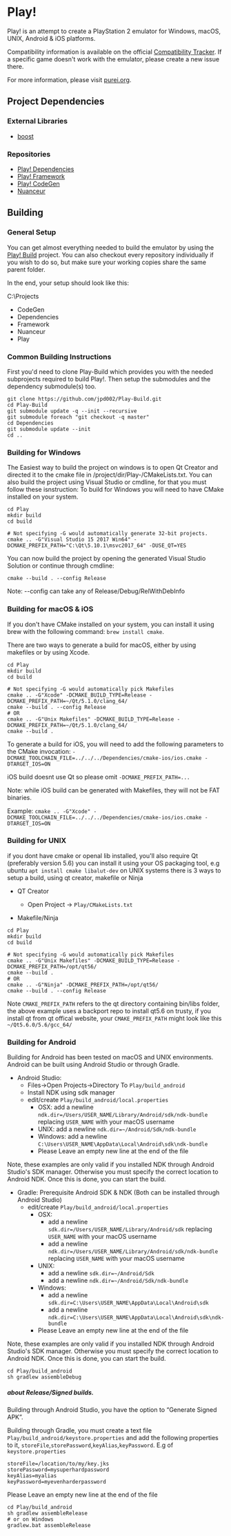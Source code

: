 # Play!

Play! is an attempt to create a PlayStation 2 emulator for Windows, macOS, UNIX, Android & iOS platforms.

Compatibility information is available on the official [Compatibility Tracker](https://github.com/jpd002/Play-Compatibility). If a specific game
doesn't work with the emulator, please create a new issue there.

For more information, please visit [purei.org](http://purei.org).

## Project Dependencies ##

### External Libraries ###
- [boost](http://boost.org)

### Repositories ###
- [Play! Dependencies](https://github.com/jpd002/Play-Dependencies)
- [Play! Framework](https://github.com/jpd002/Play--Framework)
- [Play! CodeGen](https://github.com/jpd002/Play--CodeGen)
- [Nuanceur](https://github.com/jpd002/Nuanceur)

## Building ##

### General Setup ###

You can get almost everything needed to build the emulator by using the [Play! Build](https://github.com/jpd002/Play-Build) project. You can also checkout every repository individually if you wish to do so, but make sure your working copies share the same parent folder.

In the end, your setup should look like this:

C:\Projects
- CodeGen
- Dependencies
- Framework
- Nuanceur
- Play

### Common Building Instructions ###
First you'd need to clone Play-Build which provides you with the needed subprojects required to build Play!.
Then setup the submodules and the dependency submodule(s) too.
```
git clone https://github.com/jpd002/Play-Build.git
cd Play-Build
git submodule update -q --init --recursive
git submodule foreach "git checkout -q master"
cd Dependencies
git submodule update --init
cd ..
```

### Building for Windows ###
The Easiest way to build the project on windows is to open Qt Creator and directed it to the cmake file in /project/dir/Play-/CMakeLists.txt.
You can also build the project using Visual Studio or cmdline, for that you must follow these isnstruction:
To build for Windows you will need to have CMake installed on your system.
```
cd Play
mkdir build
cd build
```
```
# Not specifying -G would automatically generate 32-bit projects.
cmake .. -G"Visual Studio 15 2017 Win64" -DCMAKE_PREFIX_PATH="C:\Qt\5.10.1\msvc2017_64" -DUSE_QT=YES
```
You can now build the project by opening the generated Visual Studio Solution or continue through cmdline:
```
cmake --build . --config Release
```
Note: --config can take any of Release/Debug/RelWithDebInfo

### Building for macOS & iOS ###
If you don't have CMake installed on your system, you can install it using brew with the following command: `brew install cmake`.

There are two ways to generate a build for macOS, either by using makefiles or by using Xcode.
```
cd Play
mkdir build
cd build
```
```
# Not specifying -G would automatically pick Makefiles
cmake .. -G"Xcode" -DCMAKE_BUILD_TYPE=Release -DCMAKE_PREFIX_PATH=~/Qt/5.1.0/clang_64/
cmake --build . --config Release
# OR
cmake .. -G"Unix Makefiles" -DCMAKE_BUILD_TYPE=Release -DCMAKE_PREFIX_PATH=~/Qt/5.1.0/clang_64/
cmake --build .
```
To generate a build for iOS, you will need to add the following parameters to the CMake invocation:
`-DCMAKE_TOOLCHAIN_FILE=../../../Dependencies/cmake-ios/ios.cmake -DTARGET_IOS=ON`

iOS build doesnt use Qt so please omit `-DCMAKE_PREFIX_PATH=...`

Note: while iOS build can be generated with Makefiles, they will not be FAT binaries.

Example:
`cmake .. -G"Xcode" -DCMAKE_TOOLCHAIN_FILE=../../../Dependencies/cmake-ios/ios.cmake -DTARGET_IOS=ON`

### Building for UNIX ###
if you dont have cmake or openal lib installed, you'll also require Qt (preferably version 5.6) you can install it using your OS packaging tool, e.g ubuntu `apt install cmake libalut-dev`
on UNIX systems there is 3 ways to setup a build, using qt creator, makefile or Ninja
 - QT Creator
    - Open Project -> `Play/CMakeLists.txt`

 - Makefile/Ninja
```
cd Play
mkdir build
cd build
```
```
# Not specifying -G would automatically pick Makefiles
cmake .. -G"Unix Makefiles" -DCMAKE_BUILD_TYPE=Release -DCMAKE_PREFIX_PATH=/opt/qt56/
cmake --build .
# OR
cmake .. -G"Ninja" -DCMAKE_PREFIX_PATH=/opt/qt56/
cmake --build . --config Release
```
Note `CMAKE_PREFIX_PATH` refers to the qt directory containing bin/libs folder, the above example uses a backport repo to install qt5.6 on trusty, if you install qt from qt offical website, your `CMAKE_PREFIX_PATH` might look like this `~/Qt5.6.0/5.6/gcc_64/`

### Building for Android ###

Building for Android has been tested on macOS and UNIX environments.
Android can be built using Android Studio or through Gradle.

- Android Studio:
   - Files->Open Projects->Directory To `Play/build_android`
   - Install NDK using sdk manager
   - edit/create `Play/build_android/local.properties`
      - OSX: add a newline `ndk.dir=/Users/USER_NAME/Library/Android/sdk/ndk-bundle` replacing `USER_NAME` with your macOS username
      - UNIX: add a newline `ndk.dir=~/Android/Sdk/ndk-bundle`
      - Windows: add a newline `C:\Users\USER_NAME\AppData\Local\Android\sdk\ndk-bundle`
      - Please Leave an empty new line at the end of the file

Note, these examples are only valid if you installed NDK through Android Studio's SDK manager.
Otherwise you must specify the correct location to Android NDK.
Once this is done, you can start the build.

- Gradle: Prerequisite Android SDK & NDK (Both can be installed through Android Studio)
   - edit/create `Play/build_android/local.properties`
      - OSX:
        - add a newline `sdk.dir=/Users/USER_NAME/Library/Android/sdk` replacing `USER_NAME` with your macOS username
        - add a newline `ndk.dir=/Users/USER_NAME/Library/Android/sdk/ndk-bundle` replacing `USER_NAME` with your macOS username
      - UNIX:
        - add a newline `sdk.dir=~/Android/Sdk`
        - add a newline `ndk.dir=~/Android/Sdk/ndk-bundle`
      - Windows:
        - add a newline `sdk.dir=C:\Users\USER_NAME\AppData\Local\Android\sdk`
        - add a newline `ndk.dir=C:\Users\USER_NAME\AppData\Local\Android\sdk\ndk-bundle`
      - Please Leave an empty new line at the end of the file

Note, these examples are only valid if you installed NDK through Android Studio's SDK manager.
Otherwise you must specify the correct location to Android NDK.
Once this is done, you can start the build.
```
cd Play/build_android
sh gradlew assembleDebug
```
##### about Release/Signed builds. #####

Building through Android Studio, you have the option to “Generate Signed APK”.

Building through Gradle, you must create a text file `Play/build_android/keystore.properties` and add the following properties to it, `storeFile`,`storePassword`,`keyAlias`,`keyPassword`.
E.g of `keystore.properties`
```
storeFile=/location/to/my/key.jks
storePassword=mysuperhardpassword
keyAlias=myalias
keyPassword=myevenharderpassword
```
Please Leave an empty new line at the end of the file
```
cd Play/build_android
sh gradlew assembleRelease
# or on Windows
gradlew.bat assembleRelease
```
